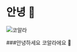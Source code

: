 # 안녕 👋

![코알라](https://user-images.githubusercontent.com/87847157/144958454-497640de-977b-4097-a176-e448e2618b43.jpg)


###안녕하세요 코알라에요 🌱





<!--
**zeromook/zeromook** is a ✨ _special_ ✨ repository because its `README.md` (this file) appears on your GitHub profile.

Here are some ideas to get you started:

- 🔭 I’m currently working on ...
- 🌱 I’m currently learning ...
- 👯 I’m looking to collaborate on ...
- 🤔 I’m looking for help with ...
- 💬 Ask me about ...
- 📫 How to reach me: ...
- 😄 Pronouns: ...
- ⚡ Fun fact: ...
-->
